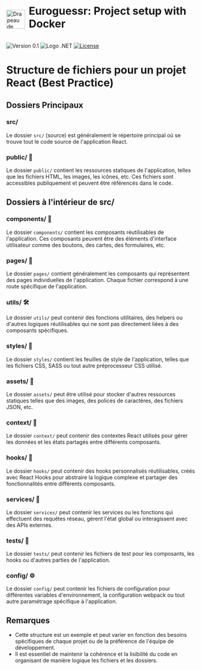 <div style="display: flex; align-items: center;">
  <img src="https://images.emojiterra.com/twitter/v13.1/512px/1f1ea-1f1fa.png" alt="Drapeau de l'Europe" width="50" style="margin-top: 30px;margin-right:10px"> <h1>Euroguessr: Project setup with Docker</h1>
</div>

![Version 0.1](https://img.shields.io/badge/Version-0.1-green)
![Logo .NET](https://img.shields.io/badge/-.NET%206.0-blueviolet)
[![License](https://img.shields.io/badge/License-Apache_2.0-blue.svg)](https://opensource.org/licenses/Apache-2.0)

# Structure de fichiers pour un projet React (Best Practice)

## Dossiers Principaux

### src/

Le dossier `src/` (source) est généralement le répertoire principal où se trouve tout le code source de l'application React.

### public/ 📢

Le dossier `public/` contient les ressources statiques de l'application, telles que les fichiers HTML, les images, les icônes, etc. Ces fichiers sont accessibles publiquement et peuvent être référencés dans le code.

## Dossiers à l'intérieur de src/

### components/ 📁

Le dossier `components/` contient les composants réutilisables de l'application. Ces composants peuvent être des éléments d'interface utilisateur comme des boutons, des cartes, des formulaires, etc.

### pages/ 📄

Le dossier `pages/` contient généralement les composants qui représentent des pages individuelles de l'application. Chaque fichier correspond à une route spécifique de l'application.

### utils/ 🛠️

Le dossier `utils/` peut contenir des fonctions utilitaires, des helpers ou d'autres logiques réutilisables qui ne sont pas directement liées à des composants spécifiques.

### styles/ 🎨

Le dossier `styles/` contient les feuilles de style de l'application, telles que les fichiers CSS, SASS ou tout autre préprocesseur CSS utilisé.

### assets/ 📁

Le dossier `assets/` peut être utilisé pour stocker d'autres ressources statiques telles que des images, des polices de caractères, des fichiers JSON, etc.

### context/ 📁

Le dossier `context/` peut contenir des contextes React utilisés pour gérer les données et les états partagés entre différents composants.

### hooks/ 🎣

Le dossier `hooks/` peut contenir des hooks personnalisés réutilisables, créés avec React Hooks pour abstraire la logique complexe et partager des fonctionnalités entre différents composants.

### services/ 📡

Le dossier `services/` peut contenir les services ou les fonctions qui effectuent des requêtes réseau, gèrent l'état global ou interagissent avec des APIs externes.

### tests/ 🧪

Le dossier `tests/` peut contenir les fichiers de test pour les composants, les hooks ou d'autres parties de l'application.

### config/ ⚙️

Le dossier `config/` peut contenir les fichiers de configuration pour différentes variables d'environnement, la configuration webpack ou tout autre paramétrage spécifique à l'application.

## Remarques

- Cette structure est un exemple et peut varier en fonction des besoins spécifiques de chaque projet ou de la préférence de l'équipe de développement.
- Il est essentiel de maintenir la cohérence et la lisibilité du code en organisant de manière logique les fichiers et les dossiers.
